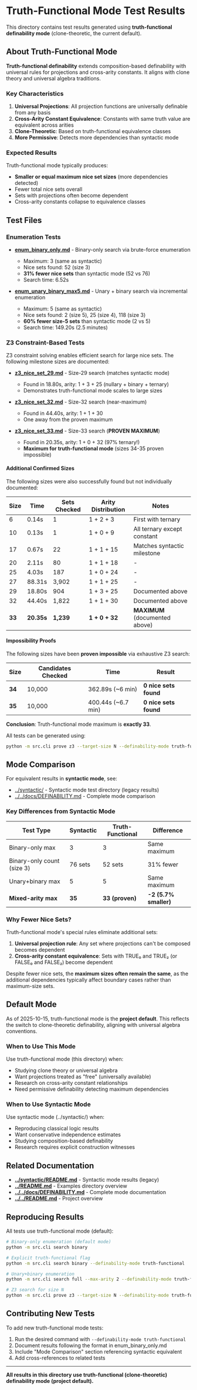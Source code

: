 # Truth-Functional Mode Test Results

This directory contains test results generated using **truth-functional definability mode** (clone-theoretic, the current default).

## About Truth-Functional Mode

**Truth-functional definability** extends composition-based definability with universal rules for projections and cross-arity constants. It aligns with clone theory and universal algebra traditions.

### Key Characteristics

1. **Universal Projections**: All projection functions are universally definable from any basis
2. **Cross-Arity Constant Equivalence**: Constants with same truth value are equivalent across arities
3. **Clone-Theoretic**: Based on truth-functional equivalence classes
4. **More Permissive**: Detects more dependencies than syntactic mode

### Expected Results

Truth-functional mode typically produces:
- **Smaller or equal maximum nice set sizes** (more dependencies detected)
- Fewer total nice sets overall
- Sets with projections often become dependent
- Cross-arity constants collapse to equivalence classes

## Test Files

### Enumeration Tests

- **[enum_binary_only.md](enum_binary_only.md)** - Binary-only search via brute-force enumeration
  - Maximum: 3 (same as syntactic)
  - Nice sets found: 52 (size 3)
  - **31% fewer nice sets** than syntactic mode (52 vs 76)
  - Search time: 6.52s

- **[enum_unary_binary_max5.md](enum_unary_binary_max5.md)** - Unary + binary search via incremental enumeration
  - Maximum: 5 (same as syntactic)
  - Nice sets found: 2 (size 5), 25 (size 4), 118 (size 3)
  - **60% fewer size-5 sets** than syntactic mode (2 vs 5)
  - Search time: 149.20s (2.5 minutes)

### Z3 Constraint-Based Tests

Z3 constraint solving enables efficient search for large nice sets. The following milestone sizes are documented:

- **[z3_nice_set_29.md](z3_nice_set_29.md)** - Size-29 search (matches syntactic mode)
  - Found in 18.80s, arity: 1 + 3 + 25 (nullary + binary + ternary)
  - Demonstrates truth-functional mode scales to large sizes

- **[z3_nice_set_32.md](z3_nice_set_32.md)** - Size-32 search (near-maximum)
  - Found in 44.40s, arity: 1 + 1 + 30
  - One away from the proven maximum

- **[z3_nice_set_33.md](z3_nice_set_33.md)** - Size-33 search (**PROVEN MAXIMUM**)
  - Found in 20.35s, arity: 1 + 0 + 32 (97% ternary!)
  - **Maximum for truth-functional mode** (sizes 34-35 proven impossible)

#### Additional Confirmed Sizes

The following sizes were also successfully found but not individually documented:

| Size | Time | Sets Checked | Arity Distribution | Notes |
|------|------|--------------|-------------------|-------|
| 6 | 0.14s | 1 | 1 + 2 + 3 | First with ternary |
| 10 | 0.13s | 1 | 1 + 0 + 9 | All ternary except constant |
| 17 | 0.67s | 22 | 1 + 1 + 15 | Matches syntactic milestone |
| 20 | 2.11s | 80 | 1 + 1 + 18 | - |
| 25 | 4.03s | 187 | 1 + 0 + 24 | - |
| 27 | 88.31s | 3,902 | 1 + 1 + 25 | - |
| 29 | 18.80s | 904 | 1 + 3 + 25 | Documented above |
| 32 | 44.40s | 1,822 | 1 + 1 + 30 | Documented above |
| **33** | **20.35s** | **1,239** | **1 + 0 + 32** | **MAXIMUM** (documented above) |

#### Impossibility Proofs

The following sizes have been **proven impossible** via exhaustive Z3 search:

| Size | Candidates Checked | Time | Result |
|------|-------------------|------|--------|
| **34** | 10,000 | 362.89s (~6 min) | **0 nice sets found** |
| **35** | 10,000 | 400.44s (~6.7 min) | **0 nice sets found** |

**Conclusion**: Truth-functional mode maximum is **exactly 33**.

All tests can be generated using:
```bash
python -m src.cli prove z3 --target-size N --definability-mode truth-functional
```

## Mode Comparison

For equivalent results in **syntactic mode**, see:
- [../syntactic/](../syntactic/) - Syntactic mode test directory (legacy results)
- [../../docs/DEFINABILITY.md](../../docs/DEFINABILITY.md) - Complete mode comparison

### Key Differences from Syntactic Mode

| Test Type | Syntactic | Truth-Functional | Difference |
|-----------|-----------|------------------|------------|
| Binary-only max | 3 | 3 | Same maximum |
| Binary-only count (size 3) | 76 sets | 52 sets | 31% fewer |
| Unary+binary max | 5 | 5 | Same maximum |
| **Mixed-arity max** | **35** | **33 (proven)** | **-2 (5.7% smaller)** |

### Why Fewer Nice Sets?

Truth-functional mode's special rules eliminate additional sets:
1. **Universal projection rule**: Any set where projections can't be composed becomes dependent
2. **Cross-arity constant equivalence**: Sets with TRUE₀ and TRUE₂ (or FALSE₀ and FALSE₂) become dependent

Despite fewer nice sets, the **maximum sizes often remain the same**, as the additional dependencies typically affect boundary cases rather than maximum-size sets.

## Default Mode

As of 2025-10-15, truth-functional mode is the **project default**. This reflects the switch to clone-theoretic definability, aligning with universal algebra conventions.

### When to Use This Mode

Use truth-functional mode (this directory) when:
- Studying clone theory or universal algebra
- Want projections treated as "free" (universally available)
- Research on cross-arity constant relationships
- Need permissive definability detecting maximum dependencies

### When to Use Syntactic Mode

Use syntactic mode (../syntactic/) when:
- Reproducing classical logic results
- Want conservative independence estimates
- Studying composition-based definability
- Research requires explicit construction witnesses

## Related Documentation

- **[../syntactic/README.md](../syntactic/README.md)** - Syntactic mode results (legacy)
- **[../README.md](../README.md)** - Examples directory overview
- **[../../docs/DEFINABILITY.md](../../docs/DEFINABILITY.md)** - Complete mode documentation
- **[../../README.md](../../README.md)** - Project overview

## Reproducing Results

All tests use truth-functional mode (default):

```bash
# Binary-only enumeration (default mode)
python -m src.cli search binary

# Explicit truth-functional flag
python -m src.cli search binary --definability-mode truth-functional

# Unary+binary enumeration
python -m src.cli search full --max-arity 2 --definability-mode truth-functional

# Z3 search for size N
python -m src.cli prove z3 --target-size N --definability-mode truth-functional
```

## Contributing New Tests

To add new truth-functional mode tests:
1. Run the desired command with `--definability-mode truth-functional`
2. Document results following the format in enum_binary_only.md
3. Include "Mode Comparison" section referencing syntactic equivalent
4. Add cross-references to related tests

---

**All results in this directory use truth-functional (clone-theoretic) definability mode (project default).**
